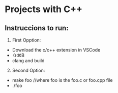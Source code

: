 # Projects with C++

## Instruccions to run:
 1) First Opption:
 
 - Download the c/c++ extension in VSCode
 - ⇧⌘B
 - clang and build
 
 2) Second Option:
 
 - make foo //where foo is the foo.c or foo.cpp file
 - ./foo
 
